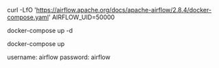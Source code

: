 <!-- Airflow Install -->
curl -LfO 'https://airflow.apache.org/docs/apache-airflow/2.8.4/docker-compose.yaml'
AIRFLOW_UID=50000
<!-- run on background -->
docker-compose up -d

<!-- run on session -->
docker-compose up

<!-- login  -->
username: airflow
password: airflow